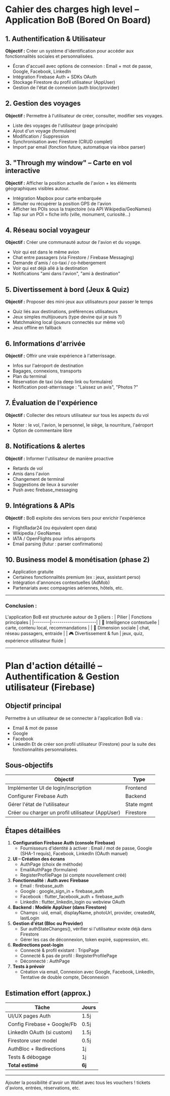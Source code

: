 # Cahier des charges high level – Application BoB (Bored On Board)

## 1. Authentification & Utilisateur
**Objectif :** Créer un système d'identification pour accéder aux fonctionnalités sociales et personnalisées.
- Écran d'accueil avec options de connexion : Email + mot de passe, Google, Facebook, LinkedIn
- Intégration Firebase Auth + SDKs OAuth
- Stockage Firestore du profil utilisateur (AppUser)
- Gestion de l'état de connexion (auth bloc/provider)

## 2. Gestion des voyages
**Objectif :** Permettre à l'utilisateur de créer, consulter, modifier ses voyages.
- Liste des voyages de l'utilisateur (page principale)
- Ajout d'un voyage (formulaire)
- Modification / Suppression
- Synchronisation avec Firestore (CRUD complet)
- Import par email (fonction future, automatique via inbox parser)

## 3. "Through my window" – Carte en vol interactive
**Objectif :** Afficher la position actuelle de l'avion + les éléments géographiques visibles autour.
- Intégration Mapbox pour carte embarquée
- Simuler ou récupérer la position GPS de l'avion
- Afficher les POIs sous la trajectoire (via API Wikipedia/GeoNames)
- Tap sur un POI = fiche info (ville, monument, curiosité…)

## 4. Réseau social voyageur
**Objectif :** Créer une communauté autour de l'avion et du voyage.
- Voir qui est dans le même avion
- Chat entre passagers (via Firestore / Firebase Messaging)
- Demande d'amis / co-taxi / co-hébergement
- Voir qui est déjà allé à la destination
- Notifications "ami dans l'avion", "ami à destination"

## 5. Divertissement à bord (Jeux & Quiz)
**Objectif :** Proposer des mini-jeux aux utilisateurs pour passer le temps
- Quiz liés aux destinations, préférences utilisateurs
- Jeux simples multijoueurs (type devine qui je suis ?)
- Matchmaking local (joueurs connectés sur même vol)
- Jeux offline en fallback

## 6. Informations d'arrivée
**Objectif :** Offrir une vraie expérience à l'atterrissage.
- Infos sur l'aéroport de destination
- Bagages, connexions, transports
- Plan du terminal
- Réservation de taxi (via deep link ou formulaire)
- Notification post-atterrissage : "Laissez un avis", "Photos ?"

## 7. Évaluation de l'expérience
**Objectif :** Collecter des retours utilisateur sur tous les aspects du vol
- Noter : le vol, l'avion, le personnel, le siège, la nourriture, l'aéroport
- Option de commentaire libre

## 8. Notifications & alertes
**Objectif :** Informer l'utilisateur de manière proactive
- Retards de vol
- Amis dans l'avion
- Changement de terminal
- Suggestions de lieux à survoler
- Push avec firebase_messaging

## 9. Intégrations & APIs
**Objectif :** BoB exploite des services tiers pour enrichir l'expérience
- FlightRadar24 (ou équivalent open data)
- Wikipedia / GeoNames
- IATA / OpenFlights pour infos aéroports
- Email parsing (futur : parser confirmations)

## 10. Business model & monétisation (phase 2)
- Application gratuite
- Certaines fonctionnalités premium (ex : jeux, assistant perso)
- Intégration d'annonces contextuelles (AdMob)
- Partenariats avec compagnies aériennes, hôtels, etc.

---

### Conclusion :
L'application BoB est structurée autour de 3 piliers :
| Pilier | Fonctions principales |
|--------|----------------------|
| 🧠 Intelligence contextuelle | carte, contenu local, recommandations |
| 👥 Dimension sociale | chat, réseau passagers, entraide |
| 🎮 Divertissement & fun | jeux, quiz, expérience utilisateur fluide |

---

# Plan d'action détaillé – Authentification & Gestion utilisateur (Firebase)

## Objectif principal
Permettre à un utilisateur de se connecter à l'application BoB via :
- Email & mot de passe
- Google
- Facebook
- LinkedIn
Et de créer son profil utilisateur (Firestore) pour la suite des fonctionnalités personnalisées.

## Sous-objectifs
| Objectif | Type |
|----------|------|
| Implémenter UI de login/inscription | Frontend |
| Configurer Firebase Auth | Backend |
| Gérer l'état de l'utilisateur | State mgmt |
| Créer ou charger un profil utilisateur (AppUser) | Firestore |

## Étapes détaillées
1. **Configuration Firebase Auth (console Firebase)**
   - Fournisseurs d'identité à activer : Email / mot de passe, Google (SHA-1 requis), Facebook, LinkedIn (OAuth manuel)
2. **UI – Création des écrans**
   - AuthPage (choix de méthode)
   - EmailAuthPage (formulaire)
   - RegisterProfilePage (si compte nouvellement créé)
3. **Fonctionnalité : Auth avec Firebase**
   - Email : firebase_auth
   - Google : google_sign_in + firebase_auth
   - Facebook : flutter_facebook_auth + firebase_auth
   - LinkedIn : flutter_linkedin_login ou webview OAuth
4. **Backend : Modèle AppUser (dans Firestore)**
   - Champs : uid, email, displayName, photoUrl, provider, createdAt, lastLogin
5. **Gestion d'état (Bloc ou Provider)**
   - Sur authStateChanges(), vérifier si l'utilisateur existe déjà dans Firestore
   - Gérer les cas de déconnexion, token expiré, suppression, etc.
6. **Redirections post-login**
   - Connecté & profil existant : TripsPage
   - Connecté & pas de profil : RegisterProfilePage
   - Déconnecté : AuthPage
7. **Tests à prévoir**
   - Création via email, Connexion avec Google, Facebook, LinkedIn, Tentative de double compte, Déconnexion

## Estimation effort (approx.)
| Tâche | Jours |
|-------|-------|
| UI/UX pages Auth | 1.5j |
| Config Firebase + Google/Fb | 0.5j |
| LinkedIn OAuth (si custom) | 1.5j |
| Firestore user model | 0.5j |
| AuthBloc + Redirections | 1j |
| Tests & débogage | 1j |
| **Total estimé** | **6j** |

---

Ajouter la possibilité d'avoir un Wallet avec tous les vouchers ! tickets d'avions, entrées, réservations, etc. 